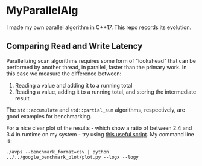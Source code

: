 # MyParallelAlg
I made my own parallel algorithm in C++17. This repo records its evolution.

## Comparing Read and Write Latency
Parallelizing scan algorithms requires some form of "lookahead" that can be performed by another thread, in parallel, faster than the primary work. In this case we measure the difference between:

1. Reading a value and adding it to a running total
2. Reading a value, adding it to a running total, and storing the intermediate result

The `std::accumulate` and `std::partial_sum` algorithms, respectively, are good examples for benchmarking.

For a nice clear plot of the results - which show a ratio of between 2.4 and 3.4 in runtime on my system - try using [this useful script](https://github.com/lakshayg/google_benchmark_plot). My command line is:

`./avps --benchmark_format=csv | python ../../google_benchmark_plot/plot.py --logx --logy`
